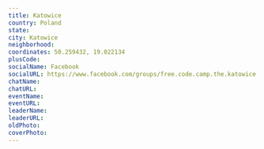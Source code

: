 ```yaml
---
title: Katowice
country: Poland
state: 
city: Katowice
neighborhood: 
coordinates: 50.259432, 19.022134
plusCode:
socialName: Facebook
socialURL: https://www.facebook.com/groups/free.code.camp.the.katowice
chatName:
chatURL:
eventName:
eventURL:
leaderName:
leaderURL:
oldPhoto: 
coverPhoto:
---
```

